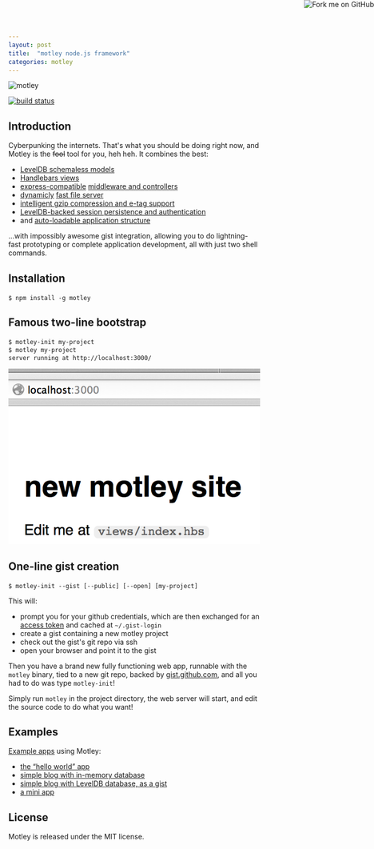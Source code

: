 ```yaml
---
layout: post
title:  "motley node.js framework"
categories: motley
---
```


<a href="https://github.com/carlos8f/motley"><img style="position: absolute; top: 0; right: 0; border: 0;" src="https://camo.githubusercontent.com/38ef81f8aca64bb9a64448d0d70f1308ef5341ab/68747470733a2f2f73332e616d617a6f6e6177732e636f6d2f6769746875622f726962626f6e732f666f726b6d655f72696768745f6461726b626c75655f3132313632312e706e67" alt="Fork me on GitHub" data-canonical-src="https://s3.amazonaws.com/github/ribbons/forkme_right_darkblue_121621.png"></a>

![motley](https://raw.github.com/carlos8f/motley/master/assets/motley-full.png)

[![build status](https://secure.travis-ci.org/carlos8f/motley.png)](http://travis-ci.org/carlos8f/motley)

## Introduction

Cyberpunking the internets. That's what you should be doing right now, and Motley is the <del>fool</del> tool for you, heh heh. It combines the best:

- [LevelDB schemaless models](https://www.npmjs.org/package/modeler-leveldb)
- [Handlebars views](https://www.npmjs.org/package/templ)
- [express-compatible](https://github.com/cpsubrian/node-expres)
  [middleware and controllers](https://www.npmjs.org/package/middler)
- [dynamicly](https://www.npmjs.org/package/saw) [fast file server](https://www.npmjs.org/package/buffet)
- [intelligent gzip compression and e-tag support](https://www.npmjs.org/package/dish)
- [LevelDB-backed session persistence and authentication](https://github.com/carlos8f/sess)
- and [auto-loadable application structure](https://gist.github.com/carlos8f/cd931ba95481a7570602)

...with impossibly awesome gist integration, allowing you to do lightning-fast prototyping or complete application development, all with just two shell commands.

## Installation

`$ npm install -g motley`

## Famous two-line bootstrap

```
$ motley-init my-project 
$ motley my-project
server running at http://localhost:3000/
```

![screenshot](https://raw.githubusercontent.com/carlos8f/motley/master/assets/boot.png)

## One-line gist creation

```
$ motley-init --gist [--public] [--open] [my-project]
```

This will:

- prompt you for your github credentials, which are then exchanged
  for an [access token](https://www.npmjs.org/package/gist-cli) and cached at `~/.gist-login`
- create a gist containing a new motley project
- check out the gist's git repo via ssh
- open your browser and point it to the gist

Then you have a brand new fully functioning web app, runnable with the `motley` binary, tied to a new git repo, backed by [gist.github.com](https://gist.github.com/), and all you had to do was type `motley-init`!

Simply run `motley` in the project directory, the web server will start, and edit the source code to do what you want!

## Examples

[Example apps](https://github.com/carlos8f/motley/tree/master/example) using Motley:

- [the &ldquo;hello world&rdquo; app](https://github.com/carlos8f/motley/tree/master/example/hello-world)
- [simple blog with in-memory database](https://github.com/carlos8f/motley/tree/master/example/blog)
- [simple blog with LevelDB database, as a gist](https://github.com/carlos8f/motley/tree/master/example/gist-blog)
- [a mini app](https://github.com/carlos8f/motley/tree/master/example/minimal)

## License

Motley is released under the MIT license.

